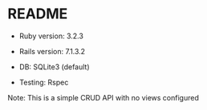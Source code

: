 # README

* Ruby version: 3.2.3

* Rails version: 7.1.3.2

* DB: SQLite3 (default)

* Testing: Rspec

Note: This is a simple CRUD API with no views configured